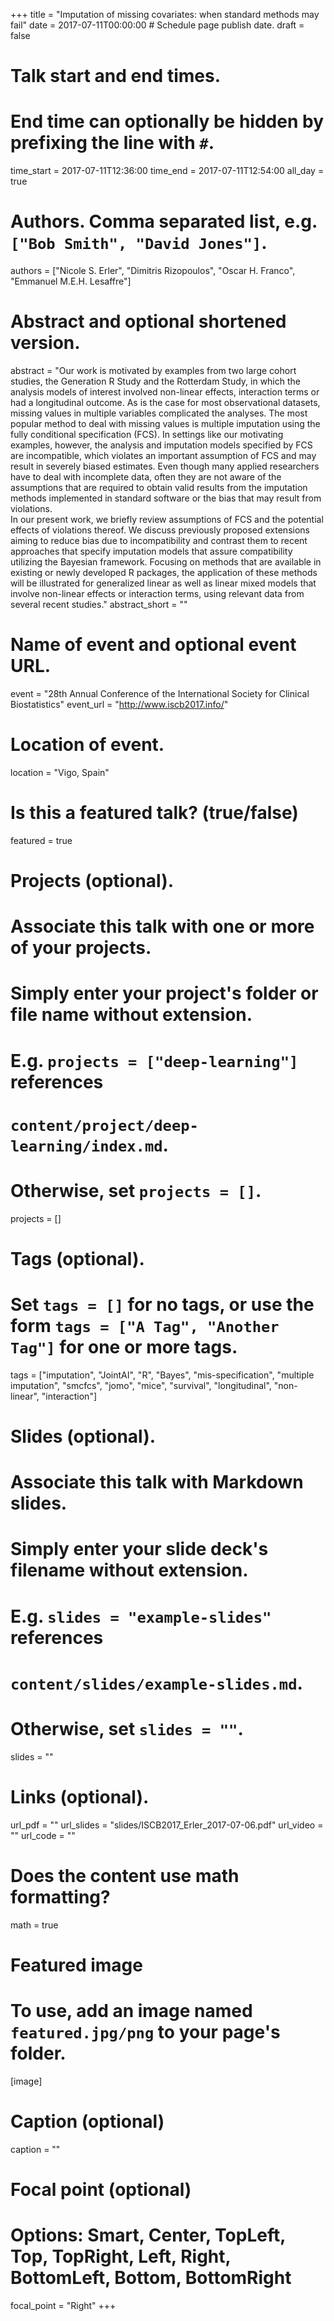 +++
title = "Imputation of missing covariates: when standard methods may fail"
date = 2017-07-11T00:00:00  # Schedule page publish date.
draft = false

# Talk start and end times.
#   End time can optionally be hidden by prefixing the line with `#`.
time_start = 2017-07-11T12:36:00
time_end = 2017-07-11T12:54:00
all_day = true

# Authors. Comma separated list, e.g. `["Bob Smith", "David Jones"]`.
authors = ["Nicole S. Erler", "Dimitris Rizopoulos", "Oscar H. Franco", "Emmanuel M.E.H. Lesaffre"]

# Abstract and optional shortened version.
abstract = "Our work is motivated by examples from two large cohort studies, the Generation R Study and the Rotterdam Study, in which the analysis models of interest involved non-linear effects, interaction terms or had a longitudinal outcome. As is the case for most observational datasets, missing values in multiple variables complicated the analyses. The most popular method to deal with missing values is multiple imputation using the fully conditional specification (FCS). In settings like our motivating examples, however, the analysis and imputation models specified by FCS are incompatible, which violates an important assumption of FCS and may result in severely biased estimates. Even though many applied researchers have to deal with incomplete data, often they are not aware of the assumptions that are required to obtain valid results from the imputation methods implemented in standard software or the bias that may result from violations.<br> In our present work, we briefly review assumptions of FCS and the potential effects of violations thereof. We discuss previously proposed extensions aiming to reduce bias due to incompatibility and contrast them to recent approaches that specify imputation models that assure compatibility utilizing the Bayesian framework. Focusing on methods that are available in existing or newly developed R packages, the application of these methods will be illustrated for generalized linear as well as linear mixed models that involve non-linear effects or interaction terms, using relevant data from several recent studies."
abstract_short = ""

# Name of event and optional event URL.
event = "28th Annual Conference of the International Society for Clinical Biostatistics"
event_url = "http://www.iscb2017.info/"

# Location of event.
location = "Vigo, Spain"

# Is this a featured talk? (true/false)
featured = true

# Projects (optional).
#   Associate this talk with one or more of your projects.
#   Simply enter your project's folder or file name without extension.
#   E.g. `projects = ["deep-learning"]` references 
#   `content/project/deep-learning/index.md`.
#   Otherwise, set `projects = []`.
projects = []

# Tags (optional).
#   Set `tags = []` for no tags, or use the form `tags = ["A Tag", "Another Tag"]` for one or more tags.
tags = ["imputation", "JointAI", "R", "Bayes", "mis-specification", "multiple imputation", "smcfcs", "jomo", "mice", "survival", "longitudinal", "non-linear", "interaction"]

# Slides (optional).
#   Associate this talk with Markdown slides.
#   Simply enter your slide deck's filename without extension.
#   E.g. `slides = "example-slides"` references 
#   `content/slides/example-slides.md`.
#   Otherwise, set `slides = ""`.
slides = ""

# Links (optional).
url_pdf = ""
url_slides = "slides/ISCB2017_Erler_2017-07-06.pdf"
url_video = ""
url_code = ""

# Does the content use math formatting?
math = true

# Featured image
# To use, add an image named `featured.jpg/png` to your page's folder. 
[image]
  # Caption (optional)
  caption = ""

  # Focal point (optional)
  # Options: Smart, Center, TopLeft, Top, TopRight, Left, Right, BottomLeft, Bottom, BottomRight
  focal_point = "Right"
+++
